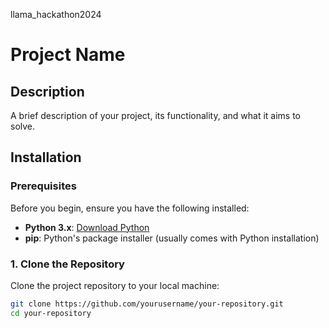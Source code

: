 llama_hackathon2024

# Project Name

## Description

A brief description of your project, its functionality, and what it aims to solve.

## Installation

### Prerequisites

Before you begin, ensure you have the following installed:

- **Python 3.x**: [Download Python](https://www.python.org/downloads/)
- **pip**: Python's package installer (usually comes with Python installation)

### 1. Clone the Repository

Clone the project repository to your local machine:

```bash
git clone https://github.com/yourusername/your-repository.git
cd your-repository

